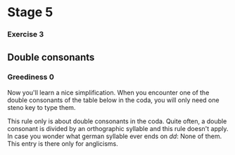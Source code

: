 # Stage 5

### Exercise 3

## Double consonants

### Greediness 0

Now you'll learn a nice simplification.
When you encounter one of the double consonants of the table below in the coda, you will only need one steno key to type them.

<!--separator-->

This rule only is about double consonants in the coda.
Quite often, a double consonant is divided by an orthographic syllable and this rule doesn't apply.
In case you wonder what german syllable ever ends on *dd*: None of them.
This entry is there only for anglicisms.
